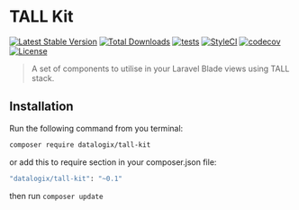 # TALL Kit

[![Latest Stable Version](https://poser.pugx.org/datalogix/tall-kit/version)](https://packagist.org/packages/datalogix/tall-kit)
[![Total Downloads](https://poser.pugx.org/datalogix/tall-kit/downloads)](https://packagist.org/packages/datalogix/tall-kit)
[![tests](https://github.com/datalogix/tall-kit/workflows/tests/badge.svg)](https://github.com/datalogix/tall-kit/actions)
[![StyleCI](https://github.styleci.io/repos/314913323/shield?style=flat)](https://github.styleci.io/repos/314913323)
[![codecov](https://codecov.io/gh/datalogix/tall-kit/branch/main/graph/badge.svg)](https://codecov.io/gh/datalogix/tall-kit)
[![License](https://poser.pugx.org/datalogix/tall-kit/license)](https://packagist.org/packages/datalogix/tall-kit)

> A set of components to utilise in your Laravel Blade views using TALL stack.

## Installation

Run the following command from you terminal:

```bash
composer require datalogix/tall-kit
```

or add this to require section in your composer.json file:

```bash
"datalogix/tall-kit": "~0.1"
```

then run ```composer update```
